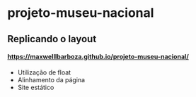# projeto-museu-nacional
## Replicando o layout
#### https://maxwelllbarboza.github.io/projeto-museu-nacional/
* Utilização de float
* Alinhamento da página
* Site estático
